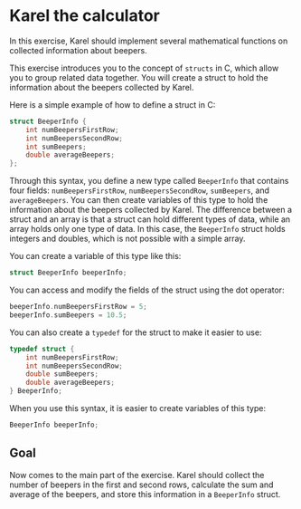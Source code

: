 # Karel the calculator
In this exercise, Karel should implement several mathematical functions on collected information about beepers.



This exercise introduces you to the concept of `structs` in C, which allow you to group related data together. You will create a struct to hold the information about the beepers collected by Karel.

Here is a simple example of how to define a struct in C:

```c
struct BeeperInfo {
    int numBeepersFirstRow;
    int numBeepersSecondRow;
    int sumBeepers;
    double averageBeepers;
};
```

Through this syntax, you define a new type called `BeeperInfo` that contains four fields: `numBeepersFirstRow`, `numBeepersSecondRow`, `sumBeepers`, and `averageBeepers`. You can then create variables of this type to hold the information about the beepers collected by Karel.
The difference between a struct and an array is that a struct can hold different types of data, while an array holds only one type of data. In this case, the `BeeperInfo` struct holds integers and doubles, which is not possible with a simple array.

You can create a variable of this type like this:

```c
struct BeeperInfo beeperInfo;
```
You can access and modify the fields of the struct using the dot operator:

```c
beeperInfo.numBeepersFirstRow = 5;
beeperInfo.sumBeepers = 10.5;
```

You can also create a `typedef` for the struct to make it easier to use:

```c
typedef struct {
    int numBeepersFirstRow;
    int numBeepersSecondRow;
    double sumBeepers;
    double averageBeepers;
} BeeperInfo;
```

When you use this syntax, it is easier to create variables of this type:

```c
BeeperInfo beeperInfo;
```

## Goal 
Now comes to the main part of the exercise. 
Karel should collect the number of beepers in the first and second rows, calculate the sum and average of the beepers, and store this information in a `BeeperInfo` struct.






